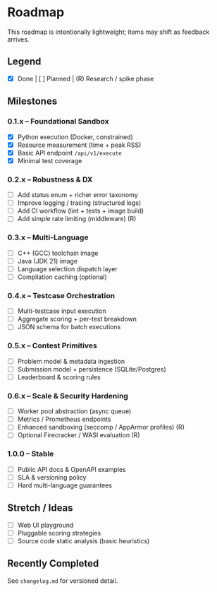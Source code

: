 # Roadmap

This roadmap is intentionally lightweight; items may shift as feedback arrives.

## Legend

- [x] Done | [ ] Planned | (R) Research / spike phase

## Milestones

### 0.1.x – Foundational Sandbox

- [x] Python execution (Docker, constrained)
- [x] Resource measurement (time + peak RSS)
- [x] Basic API endpoint `/api/v1/execute`
- [x] Minimal test coverage

### 0.2.x – Robustness & DX

- [ ] Add status enum + richer error taxonomy
- [ ] Improve logging / tracing (structured logs)
- [ ] Add CI workflow (lint + tests + image build)
- [ ] Add simple rate limiting (middleware) (R)

### 0.3.x – Multi-Language

- [ ] C++ (GCC) toolchain image
- [ ] Java (JDK 21) image
- [ ] Language selection dispatch layer
- [ ] Compilation caching (optional)

### 0.4.x – Testcase Orchestration

- [ ] Multi-testcase input execution
- [ ] Aggregate scoring + per-test breakdown
- [ ] JSON schema for batch executions

### 0.5.x – Contest Primitives

- [ ] Problem model & metadata ingestion
- [ ] Submission model + persistence (SQLite/Postgres)
- [ ] Leaderboard & scoring rules

### 0.6.x – Scale & Security Hardening

- [ ] Worker pool abstraction (async queue)
- [ ] Metrics / Prometheus endpoints
- [ ] Enhanced sandboxing (seccomp / AppArmor profiles) (R)
- [ ] Optional Firecracker / WASI evaluation (R)

### 1.0.0 – Stable

- [ ] Public API docs & OpenAPI examples
- [ ] SLA & versioning policy
- [ ] Hard multi-language guarantees

## Stretch / Ideas

- [ ] Web UI playground
- [ ] Pluggable scoring strategies
- [ ] Source code static analysis (basic heuristics)

## Recently Completed

See `changelog.md` for versioned detail.
